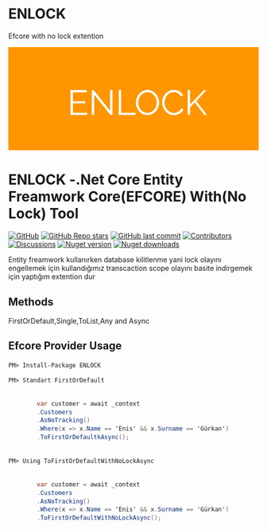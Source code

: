 # ENLOCK
Efcore with no lock extention



![alt text](https://github.com/enisgurkann/ENLOCK/blob/master/banner.PNG?raw=true)

# ENLOCK -.Net Core Entity Freamwork Core(EFCORE) With(No Lock) Tool

[![GitHub](https://img.shields.io/github/license/enisgurkann/ENLOCK?color=594ae2&logo=github&style=flat-square)](https://github.com/enisgurkann/ENLOCK/blob/master/LICENSE)
[![GitHub Repo stars](https://img.shields.io/github/stars/enisgurkann/ENLOCK?color=594ae2&style=flat-square&logo=github)](https://github.com/enisgurkann/ENLOCK/stargazers)
[![GitHub last commit](https://img.shields.io/github/last-commit/enisgurkann/ENLOCK?color=594ae2&style=flat-square&logo=github)](https://github.com/mudblazor/mudblazor)
[![Contributors](https://img.shields.io/github/contributors/enisgurkann/ENLOCK?color=594ae2&style=flat-square&logo=github)](https://github.com/enisgurkann/ENLOCK/graphs/contributors)
[![Discussions](https://img.shields.io/github/discussions/enisgurkann/ENLOCK?color=594ae2&logo=github&style=flat-square)](https://github.com/enisgurkann/ENLOCK/discussions)
[![Nuget version](https://img.shields.io/nuget/v/ENLOCK?color=ff4081&label=nuget%20version&logo=nuget&style=flat-square)](https://www.nuget.org/packages/ENLOCK/)
[![Nuget downloads](https://img.shields.io/nuget/dt/ENLOCK?color=ff4081&label=nuget%20downloads&logo=nuget&style=flat-square)](https://www.nuget.org/packages/ENLOCK/)



Entity freamwork kullanırken database kilitlenme yani lock olayını engellemek için kullandığımız transcaction scope olayını basite indirgemek için yaptığım extention dur
 
 ## Methods
 FirstOrDefault,Single,ToList,Any and Async

## Efcore Provider Usage

```
PM> Install-Package ENLOCK
```


```
PM> Standart FirstOrDefault
```

```csharp

        var customer = await _context
        .Customers
        .AsNoTracking()
        .Where(x => x.Name == 'Enis' && x.Surname == 'Gürkan')
        .ToFirstOrDefaultkAsync();
 
```
 
```
PM> Using ToFirstOrDefaultWithNoLockAsync
```

```csharp

        var customer = await _context
        .Customers
        .AsNoTracking()
        .Where(x => x.Name == 'Enis' && x.Surname == 'Gürkan')
        .ToFirstOrDefaultWithNoLockAsync();
 
```

 
